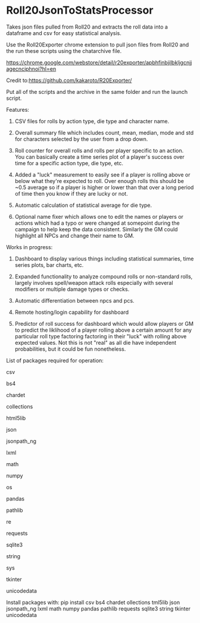 # Roll20JsonToStatsProcessor
Takes json files pulled from Roll20 and extracts the roll data into a dataframe and csv for easy statistical analysis. 

Use the Roll20Exporter chrome extension to pull json files from Roll20 and the run these scripts using the chatarchive file.

https://chrome.google.com/webstore/detail/r20exporter/apbhfinbjilbkljgcnjjagecnciphnoi?hl=en

Credit to:https://github.com/kakaroto/R20Exporter/

Put all of the scripts and the archive in the same folder and run the launch script.

Features: 
1) CSV files for rolls by action type, die type and character name. 

2) Overall summary file which includes count, mean, median, mode and std for characters selected by the user from a drop down.

3) Roll counter for overall rolls and rolls per player specific to an action. You can basically create a time series plot of a player's success over time for a specific action type, die type, etc. 

4) Added a "luck" measurement to easily see if a player is rolling above or below what they're expected to roll. Over enough rolls this should be ~0.5 average so if a player is higher or lower than that over a long period of time then you know if they are lucky or not.

5) Automatic calculation of statistical average for die type. 

6) Optional name fixer which allows one to edit the names or players or actions which had a typo or were changed at somepoint during the campaign to help keep the data consistent. Similarly the GM could highlight all NPCs and change their name to GM. 


Works in progress:

1) Dashboard to display various things including statistical summaries, time series plots, bar charts, etc. 

2) Expanded functionality to analyze compound rolls or non-standard rolls, largely involves spell/weapon attack rolls especially with several modifiers or multiple damage types or checks.

3) Automatic differentiation between npcs and pcs. 

4) Remote hosting/login capability for dashboard

6) Predictor of roll success for dashboard which would allow players or GM to predict the liklihood of a player rolling above a certain amount for any particular roll type factoring factoring in their "luck" with rolling above expected values. Not this is not "real" as all die have independent probabilities, but it could be fun nonetheless. 


List of packages required for operation:

 csv
 
 bs4 
 
 chardet
 
 collections 
 
 html5lib
 
 json
 
 jsonpath_ng
 
 lxml
 
 math
 
 numpy  
 
 os
 
 pandas 
 
 pathlib
 
 re
 
 requests
 
 sqlite3
 
 string
 
 sys
 
 tkinter  
 
 unicodedata

Install packages with: pip install csv bs4 chardet ollections tml5lib json jsonpath_ng lxml math numpy pandas pathlib requests sqlite3 string tkinter unicodedata
